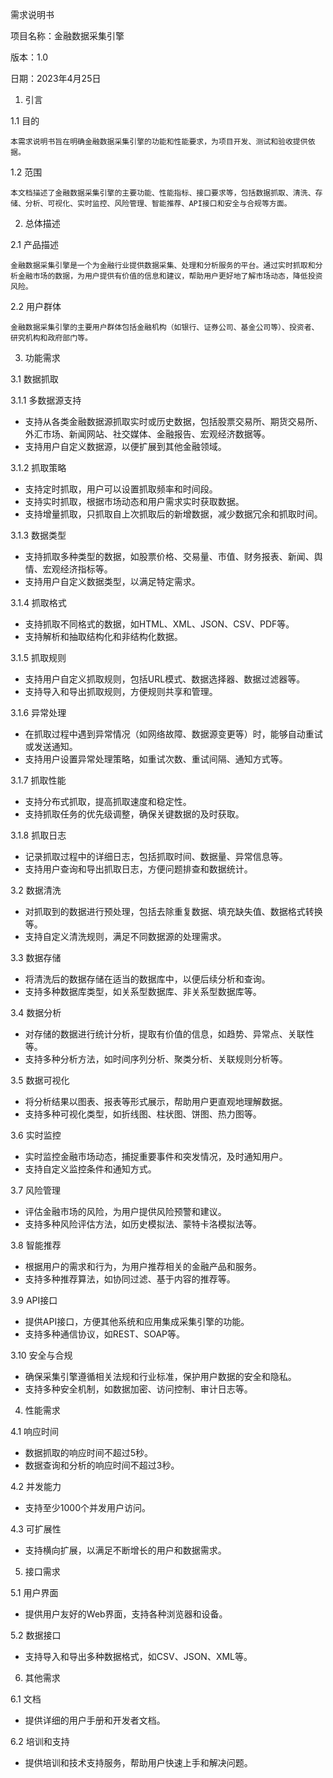 需求说明书

项目名称：金融数据采集引擎

版本：1.0

日期：2023年4月25日

1. 引言

1.1 目的

    本需求说明书旨在明确金融数据采集引擎的功能和性能要求，为项目开发、测试和验收提供依据。

1.2 范围

    本文档描述了金融数据采集引擎的主要功能、性能指标、接口要求等，包括数据抓取、清洗、存储、分析、可视化、实时监控、风险管理、智能推荐、API接口和安全与合规等方面。

2. 总体描述

2.1 产品描述

    金融数据采集引擎是一个为金融行业提供数据采集、处理和分析服务的平台。通过实时抓取和分析金融市场的数据，为用户提供有价值的信息和建议，帮助用户更好地了解市场动态，降低投资风险。

2.2 用户群体

    金融数据采集引擎的主要用户群体包括金融机构（如银行、证券公司、基金公司等）、投资者、研究机构和政府部门等。

3. 功能需求

3.1 数据抓取

3.1.1 多数据源支持

- 支持从各类金融数据源抓取实时或历史数据，包括股票交易所、期货交易所、外汇市场、新闻网站、社交媒体、金融报告、宏观经济数据等。
- 支持用户自定义数据源，以便扩展到其他金融领域。

3.1.2 抓取策略

- 支持定时抓取，用户可以设置抓取频率和时间段。
- 支持实时抓取，根据市场动态和用户需求实时获取数据。
- 支持增量抓取，只抓取自上次抓取后的新增数据，减少数据冗余和抓取时间。

3.1.3 数据类型

- 支持抓取多种类型的数据，如股票价格、交易量、市值、财务报表、新闻、舆情、宏观经济指标等。
- 支持用户自定义数据类型，以满足特定需求。

3.1.4 抓取格式

- 支持抓取不同格式的数据，如HTML、XML、JSON、CSV、PDF等。
- 支持解析和抽取结构化和非结构化数据。

3.1.5 抓取规则

- 支持用户自定义抓取规则，包括URL模式、数据选择器、数据过滤器等。
- 支持导入和导出抓取规则，方便规则共享和管理。

3.1.6 异常处理

- 在抓取过程中遇到异常情况（如网络故障、数据源变更等）时，能够自动重试或发送通知。
- 支持用户设置异常处理策略，如重试次数、重试间隔、通知方式等。

3.1.7 抓取性能

- 支持分布式抓取，提高抓取速度和稳定性。
- 支持抓取任务的优先级调整，确保关键数据的及时获取。

3.1.8 抓取日志

- 记录抓取过程中的详细日志，包括抓取时间、数据量、异常信息等。
- 支持用户查询和导出抓取日志，方便问题排查和数据统计。

3.2 数据清洗

- 对抓取到的数据进行预处理，包括去除重复数据、填充缺失值、数据格式转换等。
- 支持自定义清洗规则，满足不同数据源的处理需求。

3.3 数据存储

- 将清洗后的数据存储在适当的数据库中，以便后续分析和查询。
- 支持多种数据库类型，如关系型数据库、非关系型数据库等。

3.4 数据分析

- 对存储的数据进行统计分析，提取有价值的信息，如趋势、异常点、关联性等。
- 支持多种分析方法，如时间序列分析、聚类分析、关联规则分析等。

3.5 数据可视化

- 将分析结果以图表、报表等形式展示，帮助用户更直观地理解数据。
- 支持多种可视化类型，如折线图、柱状图、饼图、热力图等。

3.6 实时监控

- 实时监控金融市场动态，捕捉重要事件和突发情况，及时通知用户。
- 支持自定义监控条件和通知方式。

3.7 风险管理

- 评估金融市场的风险，为用户提供风险预警和建议。
- 支持多种风险评估方法，如历史模拟法、蒙特卡洛模拟法等。

3.8 智能推荐

- 根据用户的需求和行为，为用户推荐相关的金融产品和服务。
- 支持多种推荐算法，如协同过滤、基于内容的推荐等。

3.9 API接口

- 提供API接口，方便其他系统和应用集成采集引擎的功能。
- 支持多种通信协议，如REST、SOAP等。

3.10 安全与合规

- 确保采集引擎遵循相关法规和行业标准，保护用户数据的安全和隐私。
- 支持多种安全机制，如数据加密、访问控制、审计日志等。

4. 性能需求

4.1 响应时间

- 数据抓取的响应时间不超过5秒。
- 数据查询和分析的响应时间不超过3秒。

4.2 并发能力

- 支持至少1000个并发用户访问。

4.3 可扩展性

- 支持横向扩展，以满足不断增长的用户和数据需求。

5. 接口需求

5.1 用户界面

- 提供用户友好的Web界面，支持各种浏览器和设备。

5.2 数据接口

- 支持导入和导出多种数据格式，如CSV、JSON、XML等。

6. 其他需求

6.1 文档

- 提供详细的用户手册和开发者文档。

6.2 培训和支持

- 提供培训和技术支持服务，帮助用户快速上手和解决问题。